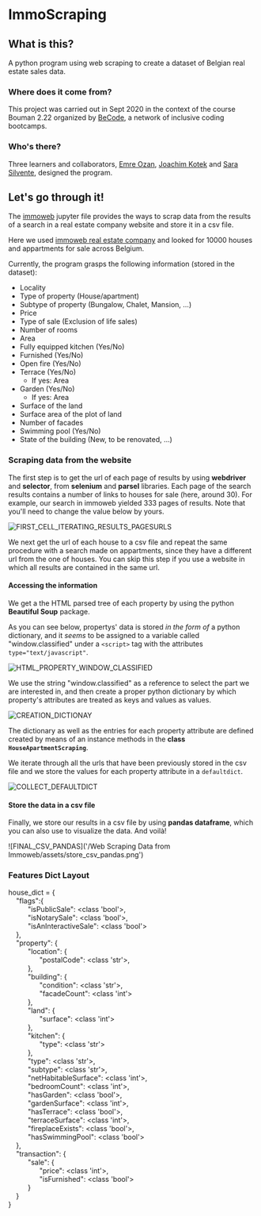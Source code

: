 # ImmoScraping

## What is this?

A python program using web scraping to create a dataset of Belgian real estate sales data.   

### Where does it come from?

This project was carried out in Sept 2020 in the context of the course Bouman 2.22 organized by [BeCode](https://github.com/becodeorg), a network of inclusive coding bootcamps.

### Who's there?

Three learners and collaborators, [Emre Ozan](https://github.com/mremreozan), [Joachim Kotek](https://github.com/jotwo) and [Sara Silvente](https://github.com/silventesa), designed the program.


## Let's go through it!

The [immoweb](https://github.com/mremreozan/immoweb_scraping/blob/master/immoweb.ipynb) jupyter file provides the ways to scrap data from the results of a search in a real estate company website and store it in a csv file.

Here we used [immoweb real estate company](https://www.immoweb.be/en) and looked for 10000 houses and appartments for sale across Belgium.

Currently, the program grasps the following information (stored in the dataset):
- Locality
- Type of property (House/apartment)
- Subtype of property (Bungalow, Chalet, Mansion, ...)
- Price
- Type of sale (Exclusion of life sales)
- Number of rooms
- Area
- Fully equipped kitchen (Yes/No)
- Furnished (Yes/No)
- Open fire (Yes/No)
- Terrace (Yes/No) 
    - If yes: Area
- Garden (Yes/No)
   - If yes: Area
- Surface of the land
- Surface area of the plot of land
- Number of facades
- Swimming pool (Yes/No)
- State of the building (New, to be renovated, ...)


### Scraping data from the website

The first step is to get the url of each page of results by using **webdriver** and **selector**, from **selenium** and **parsel** libraries. 
Each page of the search results contains a number of links to houses for sale (here, around 30). For example, our search in immoweb yielded 333 pages of results. Note that you'll need to change the value below by yours. 

![FIRST_CELL_ITERATING_RESULTS_PAGESURLS](/assets/sc1.png)

We next get the url of each house to a csv file and repeat the same procedure with a search made on appartments, since they have a different url from the one of houses. You can skip this step if you use a website in which all results are contained in the same url. 

#### Accessing the information

We get a the HTML parsed tree of each property by using the python **Beautiful Soup** package.

As you can see below, propertys' data is stored _in the form of_ a python dictionary, and it _seems_ to be assigned to a variable called "window.classified" under a ``<script>`` tag with the attributes ``type="text/javascript"``. 

![HTML_PROPERTY_WINDOW_CLASSIFIED](/assets/window_classified_good.png)

We use the string "window.classified" as a reference to select the part we are interested in, and then create a proper python dictionary by which property's attributes are treated as keys and values as values.

![CREATION_DICTIONAY](/assets/dictionary.png)

The dictionary as well as the entries for each property attribute are defined created by means of an instance methods in the **class `HouseApartmentScraping`**. 

We iterate through all the urls that have been previously stored in the csv file and we store the values for each property attribute in a ``defaultdict``.

![COLLECT_DEFAULTDICT](/assets/collect_defaultdict.png)

#### Store the data in a csv file

Finally, we store our results in a csv file by using **pandas dataframe**, which you can also use to visualize the data. And voilà!

![FINAL_CSV_PANDAS]('/Web Scraping Data from Immoweb/assets/store_csv_pandas.png')


### Features Dict Layout

house_dict = {
<br />&nbsp;&nbsp;&nbsp;        "flags":{
<br />&nbsp;&nbsp;&nbsp;        &nbsp; &nbsp; &nbsp;        "isPublicSale": <class 'bool'>,
<br />&nbsp;&nbsp;&nbsp;        &nbsp; &nbsp; &nbsp;        "isNotarySale": <class 'bool'>,
<br />&nbsp;&nbsp;&nbsp;        &nbsp; &nbsp; &nbsp;        "isAnInteractiveSale": <class 'bool'>
<br />&nbsp;&nbsp;&nbsp;        },
<br />&nbsp;&nbsp;&nbsp;        "property": {
<br />&nbsp;&nbsp;&nbsp;        &nbsp; &nbsp; &nbsp;        "location": {
<br />&nbsp;&nbsp;&nbsp;        &nbsp; &nbsp; &nbsp;        &nbsp; &nbsp; &nbsp;           "postalCode": <class 'str'>,
<br />&nbsp;&nbsp;&nbsp;        &nbsp; &nbsp; &nbsp;        },
<br />&nbsp;&nbsp;&nbsp;        &nbsp; &nbsp; &nbsp;        "building": {
<br />&nbsp;&nbsp;&nbsp;        &nbsp; &nbsp; &nbsp;        &nbsp; &nbsp; &nbsp;           "condition": <class 'str'>,
<br />&nbsp;&nbsp;&nbsp;        &nbsp; &nbsp; &nbsp;        &nbsp; &nbsp; &nbsp;           "facadeCount": <class 'int'>
<br />&nbsp;&nbsp;&nbsp;        &nbsp; &nbsp; &nbsp;        },
<br />&nbsp;&nbsp;&nbsp;        &nbsp; &nbsp; &nbsp;        "land": {
<br />&nbsp;&nbsp;&nbsp;        &nbsp; &nbsp; &nbsp;        &nbsp; &nbsp; &nbsp;           "surface": <class 'int'>
<br />&nbsp;&nbsp;&nbsp;        &nbsp; &nbsp; &nbsp;        },
<br />&nbsp;&nbsp;&nbsp;        &nbsp; &nbsp; &nbsp;        "kitchen": {
<br />&nbsp;&nbsp;&nbsp;        &nbsp; &nbsp; &nbsp;        &nbsp; &nbsp; &nbsp;           "type": <class 'str'>
<br />&nbsp;&nbsp;&nbsp;        &nbsp; &nbsp; &nbsp;        },
<br />&nbsp;&nbsp;&nbsp;        &nbsp; &nbsp; &nbsp;        "type": <class 'str'>,
<br />&nbsp;&nbsp;&nbsp;        &nbsp; &nbsp; &nbsp;        "subtype": <class 'str'>,
<br />&nbsp;&nbsp;&nbsp;        &nbsp; &nbsp; &nbsp;        "netHabitableSurface": <class 'int'>,
<br />&nbsp;&nbsp;&nbsp;        &nbsp; &nbsp; &nbsp;        "bedroomCount": <class 'int'>,
<br />&nbsp;&nbsp;&nbsp;        &nbsp; &nbsp; &nbsp;        "hasGarden": <class 'bool'>,
<br />&nbsp;&nbsp;&nbsp;        &nbsp; &nbsp; &nbsp;        "gardenSurface": <class 'int'>,
<br />&nbsp;&nbsp;&nbsp;        &nbsp; &nbsp; &nbsp;        "hasTerrace": <class 'bool'>,
<br />&nbsp;&nbsp;&nbsp;        &nbsp; &nbsp; &nbsp;        "terraceSurface": <class 'int'>,
<br />&nbsp;&nbsp;&nbsp;        &nbsp; &nbsp; &nbsp;        "fireplaceExists": <class 'bool'>,
<br />&nbsp;&nbsp;&nbsp;        &nbsp; &nbsp; &nbsp;        "hasSwimmingPool": <class 'bool'>
<br />&nbsp;&nbsp;&nbsp;        },
<br />&nbsp;&nbsp;&nbsp;        "transaction": {
<br />&nbsp;&nbsp;&nbsp;        &nbsp; &nbsp; &nbsp;        "sale": { 
<br />&nbsp;&nbsp;&nbsp;        &nbsp; &nbsp; &nbsp;        &nbsp; &nbsp; &nbsp;           "price": <class 'int'>,
<br />&nbsp;&nbsp;&nbsp;        &nbsp; &nbsp; &nbsp;        &nbsp; &nbsp; &nbsp;           "isFurnished": <class 'bool'>
<br />&nbsp;&nbsp;&nbsp;        &nbsp; &nbsp; &nbsp;        }
<br />&nbsp;&nbsp;&nbsp;        }
<br />}
